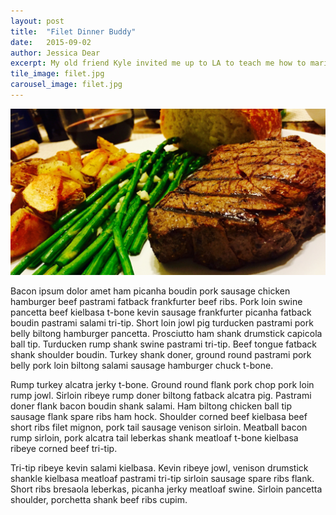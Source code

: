 ```yaml
---
layout: post
title:  "Filet Dinner Buddy"
date:   2015-09-02
author: Jessica Dear
excerpt: My old friend Kyle invited me up to LA to teach me how to marinate and grill a great steak. I spent most of the time drinking wine, but oh well!
tile_image: filet.jpg
carousel_image: filet.jpg
---
```



![filet](/images/carousel/filet.jpg)

Bacon ipsum dolor amet ham picanha boudin pork sausage chicken hamburger beef pastrami fatback frankfurter beef ribs. Pork loin swine pancetta beef kielbasa t-bone kevin sausage frankfurter picanha fatback boudin pastrami salami tri-tip. Short loin jowl pig turducken pastrami pork belly biltong hamburger pancetta. Prosciutto ham shank drumstick capicola ball tip. Turducken rump shank swine pastrami tri-tip. Beef tongue fatback shank shoulder boudin. Turkey shank doner, ground round pastrami pork belly pork loin biltong salami sausage hamburger chuck t-bone.

Rump turkey alcatra jerky t-bone. Ground round flank pork chop pork loin rump jowl. Sirloin ribeye rump doner biltong fatback alcatra pig. Pastrami doner flank bacon boudin shank salami. Ham biltong chicken ball tip sausage flank spare ribs ham hock. Shoulder corned beef kielbasa beef short ribs filet mignon, pork tail sausage venison sirloin. Meatball bacon rump sirloin, pork alcatra tail leberkas shank meatloaf t-bone kielbasa ribeye corned beef tri-tip.

Tri-tip ribeye kevin salami kielbasa. Kevin ribeye jowl, venison drumstick shankle kielbasa meatloaf pastrami tri-tip sirloin sausage spare ribs flank. Short ribs bresaola leberkas, picanha jerky meatloaf swine. Sirloin pancetta shoulder, porchetta shank beef ribs cupim.


